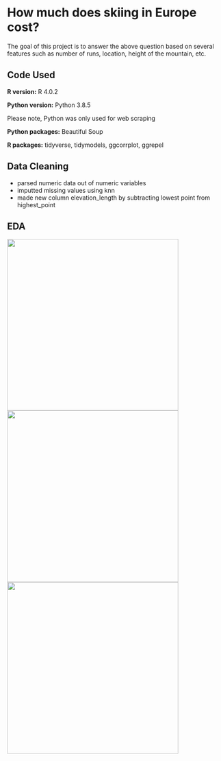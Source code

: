# How much does skiing in Europe cost?

The goal of this project is to answer the above question based on several features such as number of runs, location, height of the mountain, etc. 

## Code Used

**R version:** R 4.0.2 

**Python version:** Python 3.8.5

Please note, Python was only used for web scraping

**Python packages:** Beautiful Soup

**R packages:** tidyverse, tidymodels, ggcorrplot, ggrepel

## Data Cleaning

- parsed numeric data out of numeric variables
- imputted missing values using knn
- made new column elevation_length by subtracting lowest point from highest_point

## EDA

<p float="left">
  <img src="https://user-images.githubusercontent.com/65564135/102079450-07b91880-3e0d-11eb-869c-2f4215ab3b33.png" width = 400/>
  <img src="https://user-images.githubusercontent.com/65564135/102079444-04be2800-3e0d-11eb-9ed3-5419372da513.png" width = 400/>
  <img src="https://user-images.githubusercontent.com/65564135/102079446-05ef5500-3e0d-11eb-9aed-550da2827a17.png" width = 400/>
</p>



